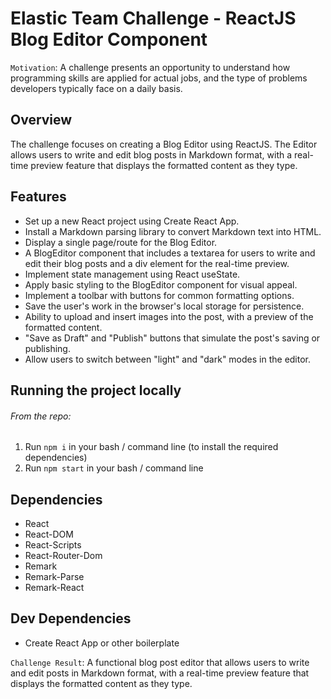 # Elastic Team Challenge - ReactJS Blog Editor Component

`Motivation`:
A challenge presents an opportunity to understand how programming skills are applied for actual jobs, and the type of problems developers typically face on a daily basis.

## Overview

The challenge focuses on creating a Blog Editor using ReactJS. The Editor allows users to write and edit blog posts in Markdown format, with a real-time preview feature that displays the formatted content as they type.

## Features

- Set up a new React project using Create React App.
- Install a Markdown parsing library to convert Markdown text into HTML.
- Display a single page/route for the Blog Editor.
- A BlogEditor component that includes a textarea for users to write and edit their blog posts and a div element for the real-time preview.
- Implement state management using React useState.
- Apply basic styling to the BlogEditor component for visual appeal.
- Implement a toolbar with buttons for common formatting options.
- Save the user's work in the browser's local storage for persistence.
- Ability to upload and insert images into the post, with a preview of the formatted content.
- "Save as Draft" and "Publish" buttons that simulate the post's saving or publishing.
- Allow users to switch between "light" and "dark" modes in the editor.

## Running the project locally

###### From the repo:

1. Run `npm i` in your bash / command line (to install the required dependencies)
2. Run `npm start` in your bash / command line

## Dependencies

- React
- React-DOM
- React-Scripts
- React-Router-Dom
- Remark
- Remark-Parse
- Remark-React

## Dev Dependencies

- Create React App or other boilerplate

`Challenge Result`: 
A functional blog post editor that allows users to write and edit posts in Markdown format, with a real-time preview feature that displays the formatted content as they type.
